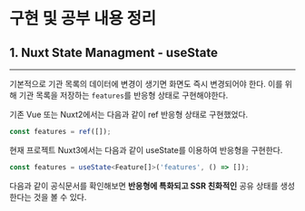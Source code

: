 # 구현 및 공부 내용 정리

## 1. Nuxt State Managment - useState

---
기본적으로 기관 목록의 데이터에 변경이 생기면 화면도 즉시 변경되어야 한다. 이를 위해 기관 목록을 저장하는 `features`를 반응형 상태로 구현해야한다. 

기존 Vue 또는 Nuxt2에서는 다음과 같이 ref 반응형 상태로 구현했었다.

```javascript
const features = ref([]);
```

현재 프로젝트 Nuxt3에서는 다음과 같이 useState를 이용하여 반응형을 구현한다.

```typescript
const features = useState<Feature[]>('features', () => []);
```

다음과 같이 공식문서를 확인해보면 **반응형에 특화되고 SSR 친화적인** 공유 상태를 생성한다는 것을 볼 수 있다.